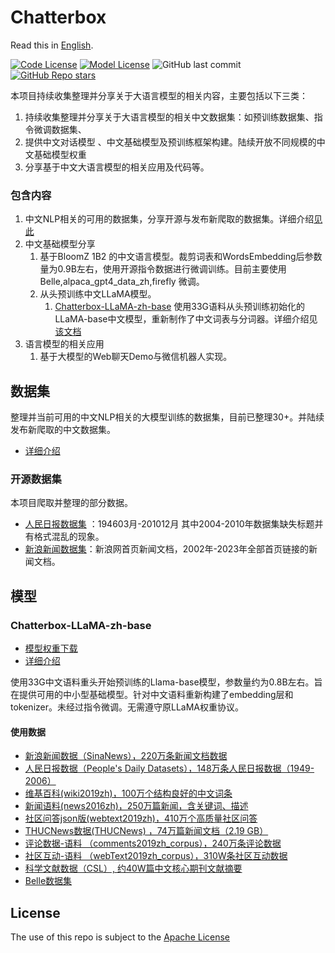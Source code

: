 # Chatterbox
Read this in [English](./README_EN.md).

<div align="left">

[![Code License](https://img.shields.io/badge/Code%20License-Apache_2.0-green.svg)](https://github.com/LianjiaTech/BELLE/blob/main/LICENSE)
[![Model License](https://img.shields.io/badge/Model%20License-GPL_v3.0-green.svg)]()
![GitHub last commit](https://img.shields.io/github/last-commit/enze5088/Chatterbox)
<a href="https://github.com/enze5088/Chatterbox/stargazers">![GitHub Repo stars](https://img.shields.io/github/stars/enze5088/Chatterbox)</a>

</div>

本项目持续收集整理并分享关于大语言模型的相关内容，主要包括以下三类：

1. 持续收集整理并分享关于大语言模型的相关中文数据集：如预训练数据集、指令微调数据集、
2. 提供中文对话模型 、中文基础模型及预训练框架构建。陆续开放不同规模的中文基础模型权重
3. 分享基于中文大语言模型的相关应用及代码等。

### 包含内容

1. 中文NLP相关的可用的数据集，分享开源与发布新爬取的数据集。详细介绍[见此](./docs/datasets/readme.md)
2. 中文基础模型分享
   1. 基于BloomZ 1B2 的中文语言模型。裁剪词表和WordsEmbedding后参数量为0.9B左右，使用开源指令数据进行微调训练。目前主要使用Belle,alpaca_gpt4_data_zh,firefly 微调。
   2. 从头预训练中文LLaMA模型。
      1. [Chatterbox-LLaMA-zh-base](https://huggingface.co/TurboPascal/Chatterbox-LLaMA-zh-base) 使用33G语料从头预训练初始化的LLaMA-base中文模型，重新制作了中文词表与分词器。详细介绍见[该文档](./docs/model/llama-zh-base)
3. 语言模型的相关应用
   1. 基于大模型的Web聊天Demo与微信机器人实现。


## 数据集
整理并当前可用的中文NLP相关的大模型训练的数据集，目前已整理30+。并陆续发布新爬取的中文数据集。

- [详细介绍](./docs/datasets/readme.md)

### 开源数据集

本项目爬取并整理的部分数据。

- [人民日报数据集](https://pan.baidu.com/s/1g47vdWwGjAXleEYR0GcfSg?pwd=l6q8) ：194603月-201012月 其中2004-2010年数据集缺失标题并有格式混乱的现象。
- [新浪新闻数据集](https://pan.baidu.com/s/1PdWBbLIGBhc4iHn7PMETKg?pwd=a4tc)：新浪网首页新闻文档，2002年-2023年全部首页链接的新闻文档。

## 模型

### Chatterbox-LLaMA-zh-base

- [模型权重下载](https://huggingface.co/TurboPascal/Chatterbox-LLaMA-zh-base)
- [详细介绍](./docs/model/llama-zh-base.md)

使用33G中文语料重头开始预训练的Llama-base模型，参数量约为0.8B左右。旨在提供可用的中小型基础模型。针对中文语料重新构建了embedding层和tokenizer。未经过指令微调。无需遵守原LLaMA权重协议。

#### 使用数据

- [新浪新闻数据（SinaNews），220万条新闻文档数据](https://pan.baidu.com/s/1g47vdWwGjAXleEYR0GcfSg?pwd=l6q8)
- [人民日报数据（People's Daily Datasets），148万条人民日报数据（1949-2006）](https://pan.baidu.com/s/1PdWBbLIGBhc4iHn7PMETKg?pwd=a4tc)
- [维基百科(wiki2019zh)，100万个结构良好的中文词条](https://github.com/brightmart/nlp_chinese_corpus)
- [新闻语料(news2016zh)，250万篇新闻，含关键词、描述](https://github.com/brightmart/nlp_chinese_corpus)
- [社区问答json版(webtext2019zh)，410万个高质量社区问答](https://github.com/brightmart/nlp_chinese_corpus)
- [THUCNews数据(THUCNews) ，74万篇新闻文档（2.19 GB）](http://thuctc.thunlp.org/#%E4%B8%AD%E6%96%87%E6%96%87%E6%9C%AC%E5%88%86%E7%B1%BB%E6%95%B0%E6%8D%AE%E9%9B%86THUCNews)
- [评论数据-语料 （comments2019zh_corpus），240万条评论数据](https://github.com/CLUEbenchmark/CLUECorpus2020)
- [社区互动-语料 （webText2019zh_corpus），310W条社区互动数据](https://github.com/CLUEbenchmark/CLUECorpus2020)
- [科学文献数据（CSL）,  约40W篇中文核心期刊文献摘要](https://github.com/ydli-ai/CSL)
- [Belle数据集](https://huggingface.co/datasets/BelleGroup/train_2M_CN)

## License

The use of this repo is subject to the [Apache License](https://github.com/enze5088/Chatterbox/blob/main/LICENSE)
